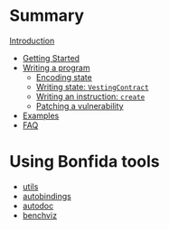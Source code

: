 # Summary

[Introduction](README.md)

- [Getting Started](01_Getting_started.md)
- [Writing a program](02_Writing_a_program.md)
    - [Encoding state](03_Encoding_state.md)
    - [Writing state: `VestingContract`](04_VestingContract.md)
    - [Writing an instruction: `create`](05_Instruction_create.md)
    - [Patching a vulnerability](06_Instruction_create_patch.md)
- [Examples]()
- [FAQ]()
# Using Bonfida tools
- [utils]()
- [autobindings]()
- [autodoc]()
- [benchviz]()

